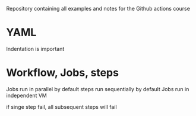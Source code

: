 Repository containing all examples and notes for the Github actions course

# YAML
Indentation is important 

# Workflow, Jobs, steps
Jobs run in parallel by default
steps run sequentially by default
Jobs run in independent VM

if singe step fail, all subsequent steps will fail